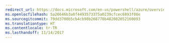 ```yaml
---
redirect_url: https://docs.microsoft.com/en-us/powershell/azure/overview
ms.openlocfilehash: 5a26646b3a8f4493573375a0239cfcec6893f08e
ms.sourcegitcommit: 79dd3700b5cb4cb90b268778b482082052160093
ms.translationtype: HT
ms.contentlocale: tr-TR
ms.lasthandoff: 11/14/2017
---
```

